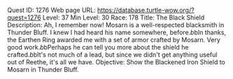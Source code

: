 Quest ID: 1276
Web page URL: https://database.turtle-wow.org/?quest=1276
Level: 37
Min Level: 30
Race: 178
Title: The Black Shield
Description: Ah, I remember now! Mosarn is a well-respected blacksmith in Thunder Bluff. I knew I had heard his name somewhere, before.$b$bIn thanks, the Earthen Ring awarded me with a set of armor crafted by Mosarn. Very good work.$b$bPerhaps he can tell you more about the shield he crafted.$b$bIt's not much of a lead, but since we didn't get anything useful out of Reethe, it's all we have.
Objective: Show the Blackened Iron Shield to Mosarn in Thunder Bluff.
